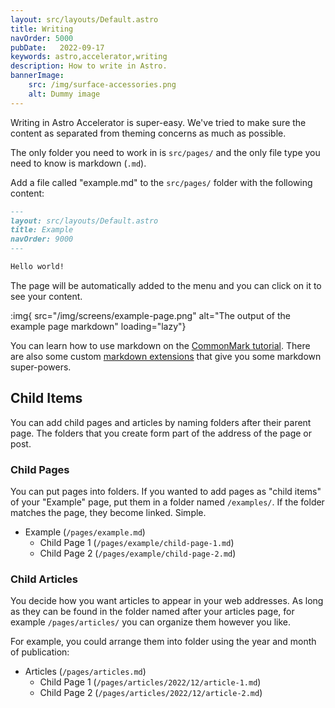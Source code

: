 ```yaml
---
layout: src/layouts/Default.astro
title: Writing
navOrder: 5000
pubDate:   2022-09-17
keywords: astro,accelerator,writing
description: How to write in Astro.
bannerImage:
    src: /img/surface-accessories.png
    alt: Dummy image
---
```


Writing in Astro Accelerator is super-easy. We've tried to make sure the content as separated from theming concerns as much as possible.

The only folder you need to work in is `src/pages/` and the only file type you need to know is markdown (`.md`).

Add a file called "example.md" to the `src/pages/` folder with the following content:

```markdown
---
layout: src/layouts/Default.astro
title: Example
navOrder: 9000
---

Hello world! 

```

The page will be automatically added to the menu and you can click on it to see your content.

:img{ src="/img/screens/example-page.png" alt="The output of the example page markdown" loading="lazy"}

You can learn how to use markdown on the [CommonMark tutorial](https://commonmark.org/help/tutorial/). There are also some custom [markdown extensions](/features/markdown/) that give you some markdown super-powers.

## Child Items

You can add child pages and articles by naming folders after their parent page. The folders that you create form part of the address of the page or post.

### Child Pages

You can put pages into folders. If you wanted to add pages as "child items" of your "Example" page, put them in a folder named `/examples/`. If the folder matches the page, they become linked. Simple.

- Example (`/pages/example.md`)
  - Child Page 1 (`/pages/example/child-page-1.md`)
  - Child Page 2 (`/pages/example/child-page-2.md`)

### Child Articles

You decide how you want articles to appear in your web addresses. As long as they can be found in the folder named after your articles page, for example `/pages/articles/` you can organize them however you like.

For example, you could arrange them into folder using the year and month of publication:

- Articles (`/pages/articles.md`)
  - Child Page 1 (`/pages/articles/2022/12/article-1.md`)
  - Child Page 2 (`/pages/articles/2022/12/article-2.md`)
